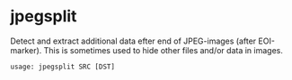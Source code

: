 # jpegsplit

Detect and extract additional data efter end of JPEG-images (after EOI-marker). This is sometimes used to hide other files and/or data in images.

    usage: jpegsplit SRC [DST]
